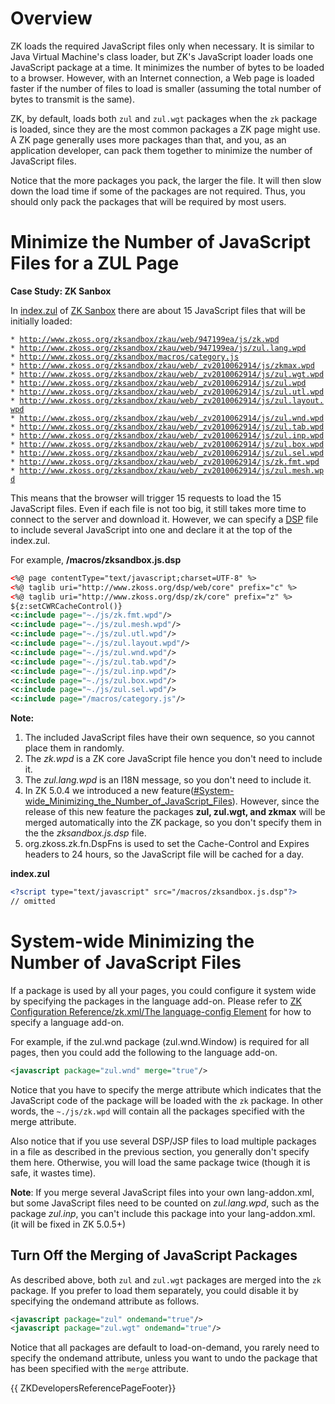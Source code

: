 # Overview

ZK loads the required JavaScript files only when necessary. It is
similar to Java Virtual Machine's class loader, but ZK's JavaScript
loader loads one JavaScript package at a time. It minimizes the number
of bytes to be loaded to a browser. However, with an Internet
connection, a Web page is loaded faster if the number of files to load
is smaller (assuming the total number of bytes to transmit is the same).

ZK, by default, loads both `zul` and `zul.wgt` packages when the `zk`
package is loaded, since they are the most common packages a ZK page
might use. A ZK page generally uses more packages than that, and you, as
an application developer, can pack them together to minimize the number
of JavaScript files.

Notice that the more packages you pack, the larger the file. It will
then slow down the load time if some of the packages are not required.
Thus, you should only pack the packages that will be required by most
users.

# Minimize the Number of JavaScript Files for a ZUL Page

**Case Study: ZK Sanbox**

In
[index.zul](http://zk1.svn.sourceforge.net/viewvc/zk1/releases/5.0.7/zksandbox/src/archive/index.zul?view=log)
of [ZK Sanbox](http://www.zkoss.org/zksandbox) there are about 15
JavaScript files that will be initially loaded:

`* `[`http://www.zkoss.org/zksandbox/zkau/web/947199ea/js/zk.wpd`](http://www.zkoss.org/zksandbox/zkau/web/947199ea/js/zk.wpd)  
`* `[`http://www.zkoss.org/zksandbox/zkau/web/947199ea/js/zul.lang.wpd`](http://www.zkoss.org/zksandbox/zkau/web/947199ea/js/zul.lang.wpd)  
`* `[`http://www.zkoss.org/zksandbox/macros/category.js`](http://www.zkoss.org/zksandbox/macros/category.js)  
`* `[`http://www.zkoss.org/zksandbox/zkau/web/_zv2010062914/js/zkmax.wpd`](http://www.zkoss.org/zksandbox/zkau/web/_zv2010062914/js/zkmax.wpd)  
`* `[`http://www.zkoss.org/zksandbox/zkau/web/_zv2010062914/js/zul.wgt.wpd`](http://www.zkoss.org/zksandbox/zkau/web/_zv2010062914/js/zul.wgt.wpd)  
`* `[`http://www.zkoss.org/zksandbox/zkau/web/_zv2010062914/js/zul.wpd`](http://www.zkoss.org/zksandbox/zkau/web/_zv2010062914/js/zul.wpd)  
`* `[`http://www.zkoss.org/zksandbox/zkau/web/_zv2010062914/js/zul.utl.wpd`](http://www.zkoss.org/zksandbox/zkau/web/_zv2010062914/js/zul.utl.wpd)  
`* `[`http://www.zkoss.org/zksandbox/zkau/web/_zv2010062914/js/zul.layout.wpd`](http://www.zkoss.org/zksandbox/zkau/web/_zv2010062914/js/zul.layout.wpd)  
`* `[`http://www.zkoss.org/zksandbox/zkau/web/_zv2010062914/js/zul.wnd.wpd`](http://www.zkoss.org/zksandbox/zkau/web/_zv2010062914/js/zul.wnd.wpd)  
`* `[`http://www.zkoss.org/zksandbox/zkau/web/_zv2010062914/js/zul.tab.wpd`](http://www.zkoss.org/zksandbox/zkau/web/_zv2010062914/js/zul.tab.wpd)  
`* `[`http://www.zkoss.org/zksandbox/zkau/web/_zv2010062914/js/zul.inp.wpd`](http://www.zkoss.org/zksandbox/zkau/web/_zv2010062914/js/zul.inp.wpd)  
`* `[`http://www.zkoss.org/zksandbox/zkau/web/_zv2010062914/js/zul.box.wpd`](http://www.zkoss.org/zksandbox/zkau/web/_zv2010062914/js/zul.box.wpd)  
`* `[`http://www.zkoss.org/zksandbox/zkau/web/_zv2010062914/js/zul.sel.wpd`](http://www.zkoss.org/zksandbox/zkau/web/_zv2010062914/js/zul.sel.wpd)  
`* `[`http://www.zkoss.org/zksandbox/zkau/web/_zv2010062914/js/zk.fmt.wpd`](http://www.zkoss.org/zksandbox/zkau/web/_zv2010062914/js/zk.fmt.wpd)  
`* `[`http://www.zkoss.org/zksandbox/zkau/web/_zv2010062914/js/zul.mesh.wpd`](http://www.zkoss.org/zksandbox/zkau/web/_zv2010062914/js/zul.mesh.wpd)

This means that the browser will trigger 15 requests to load the 15
JavaScript files. Even if each file is not too big, it still takes more
time to connect to the server and download it. However, we can specify a
[ DSP](ZK_Developer's_Reference/Supporting_Utilities/DSP)
file to include several JavaScript into one and declare it at the top of
the index.zul.

For example, **/macros/zksandbox.js.dsp**

``` xml
<%@ page contentType="text/javascript;charset=UTF-8" %>
<%@ taglib uri="http://www.zkoss.org/dsp/web/core" prefix="c" %>
<%@ taglib uri="http://www.zkoss.org/dsp/zk/core" prefix="z" %>
${z:setCWRCacheControl()}
<c:include page="~./js/zk.fmt.wpd"/>
<c:include page="~./js/zul.mesh.wpd"/>
<c:include page="~./js/zul.utl.wpd"/>
<c:include page="~./js/zul.layout.wpd"/>
<c:include page="~./js/zul.wnd.wpd"/>
<c:include page="~./js/zul.tab.wpd"/>
<c:include page="~./js/zul.inp.wpd"/>
<c:include page="~./js/zul.box.wpd"/>
<c:include page="~./js/zul.sel.wpd"/>
<c:include page="/macros/category.js"/>
```

**Note:**

1.  The included JavaScript files have their own sequence, so you cannot
    place them in randomly.
2.  The *zk.wpd* is a ZK core JavaScript file hence you don't need to
    include it.
3.  The *zul.lang.wpd* is an I18N message, so you don't need to include
    it.
4.  In ZK 5.0.4 we introduced a new
    feature([\#System-wide_Minimizing_the_Number_of_JavaScript_Files](#System-wide_Minimizing_the_Number_of_JavaScript_Files)).
    However, since the release of this new feature the packages **zul,
    zul.wgt, and zkmax** will be merged automatically into the ZK
    package, so you don't specify them in the the *zksandbox.js.dsp*
    file.
5.  <javadoc method="setCacheControl(java.lang.String, int)">org.zkoss.zk.fn.DspFns</javadoc>
    is used to set the Cache-Control and Expires headers to 24 hours, so
    the JavaScript file will be cached for a day.

**index.zul**

``` xml
<?script type="text/javascript" src="/macros/zksandbox.js.dsp"?>
// omitted
```

# System-wide Minimizing the Number of JavaScript Files

If a package is used by all your pages, you could configure it system
wide by specifying the packages in the language add-on. Please refer to
[ZK Configuration Reference/zk.xml/The language-config
Element](ZK_Configuration_Reference/zk.xml/The_language-config_Element)
for how to specify a language add-on.

For example, if the zul.wnd package
(<javadoc directory="jsdoc">zul.wnd.Window</javadoc>) is required for
all pages, then you could add the following to the language add-on.

``` xml
<javascript package="zul.wnd" merge="true"/>
```

Notice that you have to specify the merge attribute which indicates that
the JavaScript code of the package will be loaded with the `zk` package.
In other words, the `~./js/zk.wpd` will contain all the packages
specified with the merge attribute.

Also notice that if you use several DSP/JSP files to load multiple
packages in a file as described in the previous section, you generally
don't specify them here. Otherwise, you will load the same package twice
(though it is safe, it wastes time).

**Note**: If you merge several JavaScript files into your own
lang-addon.xml, but some JavaScript files need to be counted on
*zul.lang.wpd*, such as the package *zul.inp*, you can't include this
package into your lang-addon.xml. (it will be fixed in ZK 5.0.5+)

## Turn Off the Merging of JavaScript Packages

As described above, both `zul` and `zul.wgt` packages are merged into
the `zk` package. If you prefer to load them separately, you could
disable it by specifying the ondemand attribute as follows.

``` xml
<javascript package="zul" ondemand="true"/>
<javascript package="zul.wgt" ondemand="true"/>
```

Notice that all packages are default to load-on-demand, you rarely need
to specify the ondemand attribute, unless you want to undo the package
that has been specified with the `merge` attribute.

{{ ZKDevelopersReferencePageFooter}}
